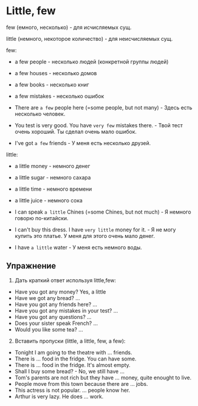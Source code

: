 # Little, few

few (емного, несколько) - для исчисляемых сущ.

little (немного, некоторое количество) - для неисчисляемых сущ.

few:
- a few people - несколько людей (конкретной группы людей)
- a few houses - несколько домов
- a few books - несколько книг
- a few mistakes - несколько ошибок

- There are `a few` people here (=some people, but not many) - Здесь есть несколько человек.
- You test is very good. You have `very few` mistakes there. - Твой тест очень хороший. Ты сделал очень мало ошибок.
- I've got `a few` friends - У меня есть несколько друзей.

little:
- a little money - немного денег
- a little sugar - немного сахара
- a little time - немного времени
- a little juice - немного сока

- I can speak `a little` Chines (=some Chines, but not much) - Я немного говорю по-китайски.
- I can't buy this dress. I have `very little` money for it. - Я не могу купить это платье. У меня для этого очень мало денег.
- I have `a little` water - У меня есть немного воды.


## Упражнение

1. Дать краткий ответ используя little,few:
- Have you got any money? Yes, a little
- Have we got any bread? ...
- Have you got any friends here? ...
- Have you got any mistakes in your test? ...
- Have you got any questions? ...
- Does your sister speak French? ...
- Would you like some tea? ...

2. Вставить пропуски (little, a little, few, a few):
- Tonight I am going to the theatre with ... friends.
- There is ... food in the fridge. You can have some.
- There is ... food in the fridge. It's almost empty.
- Shall I buy some bread? - No, we still have ...
- Tom's parents are not rich but they have ... money, quite enought to live.
- People move from this town because there are ... jobs.
- This actress is not popular. ... people know her.
- Arthur is very lazy. He does ... work.




